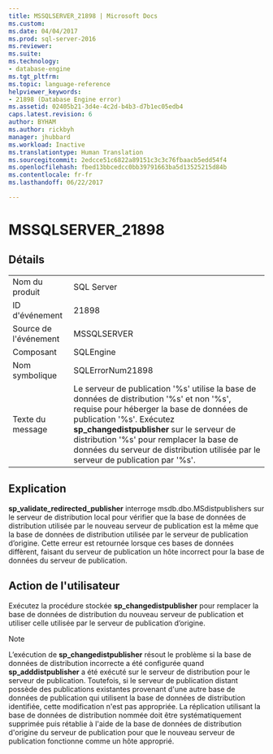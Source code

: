 ```yaml
---
title: MSSQLSERVER_21898 | Microsoft Docs
ms.custom: 
ms.date: 04/04/2017
ms.prod: sql-server-2016
ms.reviewer: 
ms.suite: 
ms.technology:
- database-engine
ms.tgt_pltfrm: 
ms.topic: language-reference
helpviewer_keywords:
- 21898 (Database Engine error)
ms.assetid: 02405b21-3d4e-4c2d-b4b3-d7b1ec05edb4
caps.latest.revision: 6
author: BYHAM
ms.author: rickbyh
manager: jhubbard
ms.workload: Inactive
ms.translationtype: Human Translation
ms.sourcegitcommit: 2edcce51c6822a89151c3c3c76fbaacb5edd54f4
ms.openlocfilehash: fbed13bbcedcc0bb39791663ba5d13525215d84b
ms.contentlocale: fr-fr
ms.lasthandoff: 06/22/2017

---
```

# <a name="mssqlserver21898"></a>MSSQLSERVER_21898
  
## <a name="details"></a>Détails  
  
|||  
|-|-|  
|Nom du produit|SQL Server|  
|ID d'événement|21898|  
|Source de l'événement|MSSQLSERVER|  
|Composant|SQLEngine|  
|Nom symbolique|SQLErrorNum21898|  
|Texte du message|Le serveur de publication '%s' utilise la base de données de distribution '%s' et non '%s', requise pour héberger la base de données de publication '%s'. Exécutez **sp_changedistpublisher** sur le serveur de distribution '%s' pour remplacer la base de données du serveur de distribution utilisée par le serveur de publication par '%s'.|  
  
## <a name="explanation"></a>Explication  
**sp_validate_redirected_publisher** interroge msdb.dbo.MSdistpublishers sur le serveur de distribution local pour vérifier que la base de données de distribution utilisée par le nouveau serveur de publication est la même que la base de données de distribution utilisée par le serveur de publication d’origine. Cette erreur est retournée lorsque ces bases de données diffèrent, faisant du serveur de publication un hôte incorrect pour la base de données du serveur de publication.  
  
## <a name="user-action"></a>Action de l'utilisateur  
Exécutez la procédure stockée **sp_changedistpublisher** pour remplacer la base de données de distribution du nouveau serveur de publication et utiliser celle utilisée par le serveur de publication d’origine.  
  
> [!NOTE]  
> L’exécution de **sp_changedistpublisher** résout le problème si la base de données de distribution incorrecte a été configurée quand **sp_adddistpublisher** a été exécuté sur le serveur de distribution pour le serveur de publication. Toutefois, si le serveur de publication distant possède des publications existantes provenant d'une autre base de données de publication qui utilisent la base de données de distribution identifiée, cette modification n'est pas appropriée. La réplication utilisant la base de données de distribution nommée doit être systématiquement supprimée puis rétablie à l'aide de la base de données de distribution d'origine du serveur de publication pour que le nouveau serveur de publication fonctionne comme un hôte approprié.  
  

